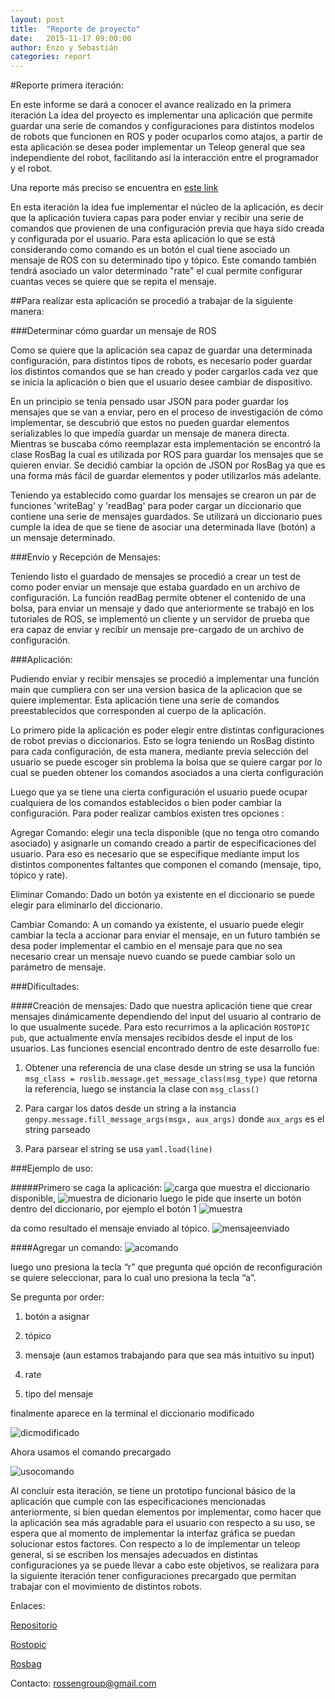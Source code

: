 ```yaml
---
layout: post
title:  "Reporte de proyecto"
date:   2015-11-17 09:00:00
author: Enzo y Sebastián
categories: report
---
```

#Reporte primera iteración:

En este informe se dará a conocer el avance realizado en la primera iteración 
La idea del proyecto es implementar una aplicación que permite guardar una serie de comandos  y configuraciones para distintos modelos de robots que funcionen en ROS y poder ocuparlos como atajos, a partir de esta aplicación se desea poder implementar un Teleop general que sea independiente del robot, facilitando así la interacción entre el programador y el robot.

Una reporte más preciso se encuentra en [este link](http://nuenob.github.io/Toruga/report/2015/10/22/Reporte%20inicio.html)

En esta iteración la idea fue implementar el núcleo de la aplicación, es decir que la aplicación tuviera capas para poder enviar y recibir una serie de comandos que provienen de una configuración previa que haya sido creada y configurada por el usuario. Para esta aplicación lo que se está considerando como comando es un botón el cual tiene asociado un mensaje de ROS con su determinado tipo y tópico. Este comando también tendrá asociado un valor determinado "rate" el cual permite configurar cuantas veces se quiere que se repita el mensaje.

##Para realizar esta aplicación se procedió a trabajar de la siguiente manera:

###Determinar cómo guardar un mensaje de ROS

Como se quiere que la aplicación sea capaz de guardar una determinada configuración, para distintos tipos de robots, es necesario poder guardar los distintos comandos que se han creado y poder cargarlos cada vez que se inicia la aplicación o bien que el usuario desee cambiar de dispositivo.

En un principio se tenía pensado usar JSON para poder guardar los mensajes que se van a  enviar, pero en el proceso de investigación de cómo implementar, se descubrió que estos no pueden guardar elementos serializables lo que impedía guardar un mensaje de manera directa. Mientras se buscaba cómo reemplazar esta implementación se encontró la clase RosBag la cual es utilizada por ROS para guardar los mensajes que se quieren enviar. Se decidió cambiar la opción de JSON por RosBag ya que es una forma más fácil de guardar elementos y poder utilizarlos más adelante.

Teniendo ya establecido como guardar los mensajes se crearon un par de funciones 'writeBag' y 'readBag' para poder cargar un diccionario que contiene una serie de mensajes guardados. Se utilizará un diccionario pues cumple la idea de que se tiene de asociar una determinada llave (botón) a un mensaje determinado.


###Envío y Recepción de Mensajes:

Teniendo listo el guardado de mensajes se procedió a crear un test de como poder enviar un mensaje que estaba guardado en un archivo de configuración. La función readBag permite obtener el contenido de una bolsa, para enviar un mensaje y dado que anteriormente se trabajó en los tutoriales de ROS, se implementó un cliente y un servidor de prueba que era capaz de enviar y recibir un mensaje pre-cargado de un archivo de configuración.

###Aplicación:

Pudiendo enviar y recibir mensajes se procedió a implementar una función main que cumpliera con ser una version basica de la aplicacion que se quiere implementar.
Esta aplicación tiene una serie de comandos preestablecidos que corresponden al cuerpo de 
la aplicación.

Lo primero pide la aplicación es poder elegir entre distintas configuraciones de robot previas o diccionarios. Esto se logra teniendo un RosBag distinto para cada configuración, de esta manera, mediante previa selección del usuario se puede escoger sin problema la bolsa que se quiere cargar por lo cual se pueden obtener los comandos asociados a una cierta configuración 

Luego que ya se tiene una cierta configuración el usuario puede ocupar cualquiera de los comandos establecidos o bien poder cambiar la configuración. Para poder realizar cambios existen tres opciones :

Agregar Comando: elegir una tecla disponible (que no tenga otro comando asociado) y asignarle un comando creado a partir de especificaciones del usuario. Para eso es necesario que se especifique mediante imput los distintos componentes faltantes que componen el comando (mensaje, tipo, tópico y rate).


Eliminar Comando: Dado un botón ya existente en el diccionario se puede elegir para eliminarlo del diccionario.

Cambiar Comando: A un comando ya existente, el usuario puede elegir cambiar la tecla a accionar para enviar el mensaje, en un futuro también se desa poder implementar el cambio en el mensaje para que no sea necesario crear un mensaje nuevo cuando se puede cambiar solo un parámetro de mensaje.


###Dificultades:

####Creación de mensajes:
Dado que nuestra aplicación tiene que crear mensajes dinámicamente dependiendo del input del usuario al contrario de lo que usualmente sucede. Para esto recurrimos a la aplicación `ROSTOPIC pub`, que actualmente envía mensajes recibidos desde el input de los usuarios.
Las funciones esencial encontrado dentro de este desarrollo fue:

1. Obtener una referencia de una clase desde un string se usa la función `msg_class = roslib.message.get_message_class(msg_type)` que retorna la referencia, luego se instancia la clase con `msg_class()`

1. Para cargar los datos desde un string a la instancia `genpy.message.fill_message_args(msgx, aux_args)` donde `aux_args` es el string parseado

1. Para parsear el string se usa `yaml.load(line)`

###Ejemplo de uso:

#####Primero se caga la aplicación:
![carga]({{site.baseurl}}/assets/carga.jpg)
que muestra el diccionario disponible, 
![muestra de dicionario]({{site.baseurl}}/assets/dicionario.jpg)
luego le pide que inserte un botón dentro del diccionario, por ejemplo el botón 1
![muestra]({{site.baseurl}}/assets/muestra.jpg)

da como resultado el mensaje enviado al tópico.
![mensajeenviado]({{site.baseurl}}/assets/mensajeenviado.jpg)

####Agregar un comando:
![acomando]({{site.baseurl}}/assets/acomando.jpg)

luego uno presiona la tecla “r” que pregunta  qué opción de reconfiguración se quiere seleccionar, para lo cual uno presiona la tecla “a”.

Se pregunta por order:

1. botón a asignar

1. tópico

1. mensaje (aun estamos trabajando para que sea más intuitivo su input)

1. rate

1. tipo del mensaje

finalmente aparece en la terminal el diccionario modificado

![dicmodificado]({{site.baseurl}}/assets/dicmodificado.jpeg)

Ahora usamos el comando precargado

![usocomando]({{site.baseurl}}/assets/usocomando.jpg)

Al concluir esta iteración, se tiene un prototipo funcional básico de la aplicación que cumple con las especificaciones mencionadas anteriormente, si bien quedan elementos por implementar, como hacer que la aplicación sea más agradable para el usuario con respecto a su uso, se espera que al momento de implementar la interfaz gráfica se puedan solucionar estos factores.
Con respecto a lo de implementar un teleop general, si se escriben los mensajes adecuados en distintas configuraciones ya se puede llevar a cabo este objetivos, se realizara para la siguiente iteración tener configuraciones precargado que permitan trabajar con el movimiento de distintos robots.

Enlaces:

[Repositorio](https://github.com/NuenoB/TheTeleop)

[Rostopic](http://wiki.ros.org/rostopic)

[Rosbag](http://wiki.ros.org/rosbag)


Contacto:
rossengroup@gmail.com
